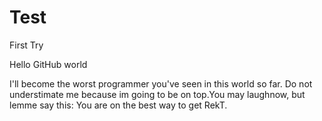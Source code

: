 # Test
First Try

Hello GitHub world

I'll become the worst programmer you've seen in this world so far. Do not understimate me because im going to be on top.You may laughnow, but lemme say this: You are on the best way to get RekT.
